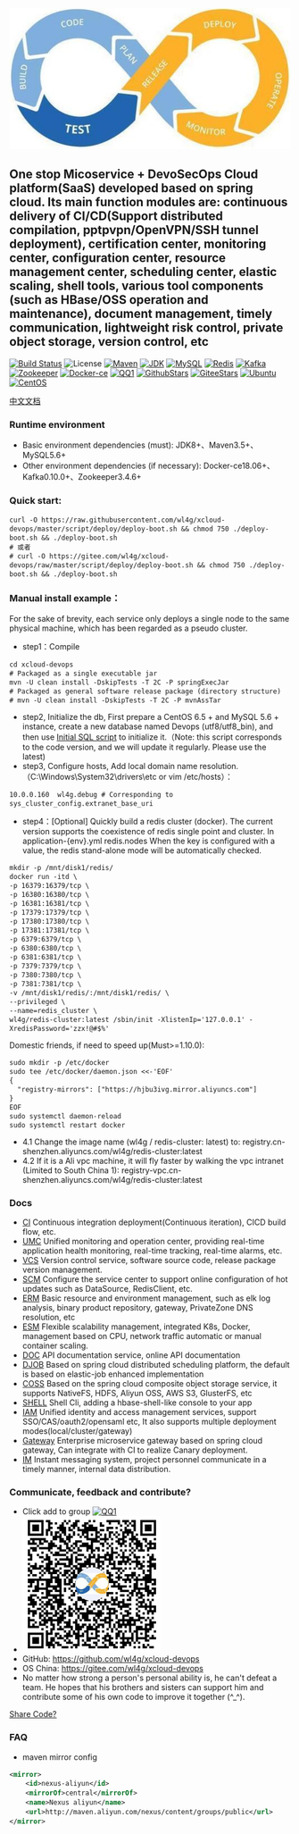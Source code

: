 ![SuperDevops](shots/logo.jpg)
## One stop Micoservice + DevoSecOps Cloud platform(SaaS) developed based on spring cloud. Its main function modules are: continuous delivery of CI/CD(Support distributed compilation, pptpvpn/OpenVPN/SSH tunnel deployment), certification center, monitoring center, configuration center, resource management center, scheduling center, elastic scaling, shell tools, various tool components (such as HBase/OSS operation and maintenance), document management, timely communication, lightweight risk control, private object storage, version control, etc

[![Build Status](https://travis-ci.org/wl4g/xcloud-devops.svg)](https://travis-ci.org/wl4g/xcloud-devops)
![License](https://img.shields.io/badge/license-Apache2.0+-green.svg)
[![Maven](https://img.shields.io/badge/Maven-3.5+-green.svg)](https://github.com/wl4g/xcloud-devops)
[![JDK](https://img.shields.io/badge/JDK-1.8+-green.svg)](https://github.com/wl4g/xcloud-devops)
[![MySQL](https://img.shields.io/badge/MySQL-5.6+-green.svg)](https://github.com/wl4g/xcloud-devops)
[![Redis](https://img.shields.io/badge/RedisCluster-3+-green.svg)](https://github.com/wl4g/xcloud-devops)
[![Kafka](https://img.shields.io/badge/Kafka-0.10.0+-green.svg)](https://github.com/wl4g/xcloud-devops)
[![Zookeeper](https://img.shields.io/badge/Zookeeper-3.4.6+-green.svg)](https://github.com/wl4g/xcloud-devops)
[![Docker-ce](https://img.shields.io/badge/DockerCE-18.06+-green.svg)](https://github.com/wl4g/xcloud-devops)
[![QQ1](https://img.shields.io/badge/QQ1-855349515-green.svg)](https://shang.qq.com/wpa/qunwpa?idkey=0343b06591d19188d86dc078912adfc5c40f023c8ec5a0d1eda5bdfc35ab40d0)
[![GithubStars](https://img.shields.io/github/stars/wl4g/xcloud-devops)](https://github.com/wl4g/xcloud-devops)
[![GiteeStars](https://gitee.com/wl4g/xcloud-devops/badge/star.svg)](https://gitee.com/wl4g/xcloud-devops)
[![Ubuntu](https://img.shields.io/badge/Ubuntu-16+-green.svg)](https://gitee.com/wl4g/xcloud-devops)
[![CentOS](https://img.shields.io/badge/CentOS-6.5+-green.svg)](https://gitee.com/wl4g/xcloud-devops)


[中文文档](README_CN.md)

### Runtime environment
- Basic environment dependencies (must): JDK8+、Maven3.5+、MySQL5.6+
- Other environment dependencies (if necessary): Docker-ce18.06+、Kafka0.10.0+、Zookeeper3.4.6+


### Quick start:
```
curl -O https://raw.githubusercontent.com/wl4g/xcloud-devops/master/script/deploy/deploy-boot.sh && chmod 750 ./deploy-boot.sh && ./deploy-boot.sh
# 或者
# curl -O https://gitee.com/wl4g/xcloud-devops/raw/master/script/deploy/deploy-boot.sh && chmod 750 ./deploy-boot.sh && ./deploy-boot.sh
```

### Manual install example：
For the sake of brevity, each service only deploys a single node to the same physical machine, which has been regarded as a pseudo cluster.

- step1：Compile

```
cd xcloud-devops
# Packaged as a single executable jar
mvn -U clean install -DskipTests -T 2C -P springExecJar
# Packaged as general software release package (directory structure)
# mvn -U clean install -DskipTests -T 2C -P mvnAssTar
```
- step2, Initialize the db, First prepare a CentOS 6.5 + and MySQL 5.6 + instance, create a new database named Devops (utf8/utf8_bin), and then use [Initial SQL script](../../../xcloud-devops-data/tree/master/db) to initialize it.（Note: this script corresponds to the code version, and we will update it regularly. Please use the latest)
- step3, Configure hosts, Add local domain name resolution.（C:\Windows\System32\drivers\etc or vim /etc/hosts）：
```
10.0.0.160	wl4g.debug # Corresponding to sys_cluster_config.extranet_base_uri
```
- step4：[Optional] Quickly build a redis cluster (docker). The current version supports the coexistence of redis single point and cluster. In application-{env}.yml redis.nodes When the key is configured with a value, the redis stand-alone mode will be automatically checked.
```
mkdir -p /mnt/disk1/redis/
docker run -itd \
-p 16379:16379/tcp \
-p 16380:16380/tcp \
-p 16381:16381/tcp \
-p 17379:17379/tcp \
-p 17380:17380/tcp \
-p 17381:17381/tcp \
-p 6379:6379/tcp \
-p 6380:6380/tcp \
-p 6381:6381/tcp \
-p 7379:7379/tcp \
-p 7380:7380/tcp \
-p 7381:7381/tcp \
-v /mnt/disk1/redis/:/mnt/disk1/redis/ \
--privileged \
--name=redis_cluster \
wl4g/redis-cluster:latest /sbin/init -XlistenIp='127.0.0.1' -XredisPassword='zzx!@#$%'
```
Domestic friends, if need to speed up(Must>=1.10.0):
```
sudo mkdir -p /etc/docker
sudo tee /etc/docker/daemon.json <<-'EOF'
{
  "registry-mirrors": ["https://hjbu3ivg.mirror.aliyuncs.com"]
}
EOF
sudo systemctl daemon-reload
sudo systemctl restart docker
```
- 4.1 Change the image name (wl4g / redis-cluster: latest) to: registry.cn-shenzhen.aliyuncs.com/wl4g/redis-cluster:latest
- 4.2 If it is a Ali vpc machine, it will fly faster by walking the vpc intranet (Limited to South China 1): registry-vpc.cn-shenzhen.aliyuncs.com/wl4g/redis-cluster:latest


### Docs
- [CI](xcloud-devops-ci/README.md)                  Continuous integration deployment(Continuous iteration), CICD build flow, etc.
- [UMC](xcloud-devops-umc/README.md)                Unified monitoring and operation center, providing real-time application health monitoring, real-time tracking, real-time alarms, etc.
- [VCS](xcloud-devops-vcs/README.md)                Version control service, software source code, release package version management.
- [SCM](xcloud-devops-scm/README.md)                Configure the service center to support online configuration of hot updates such as DataSource, RedisClient, etc.
- [ERM](xcloud-devops-erm/README_CN.md)             Basic resource and environment management, such as elk log analysis, binary product repository, gateway, PrivateZone DNS resolution, etc
- [ESM](xcloud-devops-esm/README.md)                Flexible scalability management, integrated K8s, Docker, management based on CPU, network traffic automatic or manual container scaling.
- [DOC](xcloud-devops-doc/README.md)                API documentation service, online API documentation
- [DJOB](xcloud-djob/README_CN.md)           Based on spring cloud distributed scheduling platform, the default is based on elastic-job enhanced implementation
- [COSS](xcloud-coss/README_CN.md)           Based on the spring cloud composite object storage service, it supports NativeFS, HDFS, Aliyun OSS, AWS S3, GlusterFS, etc
- [SHELL](xcloud-shell/README.md)            Shell Cli, adding a hbase-shell-like console to your app
- [IAM](xcloud-iam/README.md)                Unified identity and access management services, support SSO/CAS/oauth2/opensaml etc, It also supports multiple deployment modes(local/cluster/gateway)
- [Gateway](xcloud-gateway/README.md)        Enterprise microservice gateway based on spring cloud gateway, Can integrate with CI to realize Canary deployment.
- [IM](xcloud-im/README.md)                  Instant messaging system, project personnel communicate in a timely manner, internal data distribution.

### Communicate, feedback and contribute?
- Click add to group [![QQ1](https://img.shields.io/badge/QQ1-855349515-green.svg)](https://shang.qq.com/wpa/qunwpa?idkey=0343b06591d19188d86dc078912adfc5c40f023c8ec5a0d1eda5bdfc35ab40d0)
- ![q855349515](shots/q855349515.jpg)
- GitHub: https://github.com/wl4g/xcloud-devops
- OS China: https://gitee.com/wl4g/xcloud-devops
- No matter how strong a person's personal ability is, he can't defeat a team. He hopes that his brothers and sisters can support him and contribute some of his own code to improve it together (^_^).

[Share Code?](https://www.cnblogs.com/wenber/p/3630921.html)


### FAQ
- maven mirror config
```xml
<mirror>
    <id>nexus-aliyun</id>
    <mirrorOf>central</mirrorOf>
    <name>Nexus aliyun</name>
    <url>http://maven.aliyun.com/nexus/content/groups/public</url>
</mirror>
```